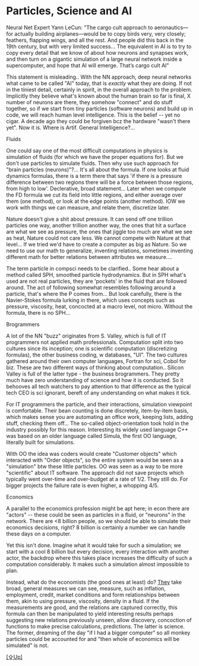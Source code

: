 # Particles, Science and AI

Neural Net Expert Yann LeCun: "The cargo cult approach to
aeronautics—for actually building airplanes—would be to copy birds
very, very closely; feathers, flapping wings, and all the rest. And
people did this back in the 19th century, but with very limited
success... The equivalent in AI is to try to copy every detail that we
know of about how neurons and synapses work, and then turn on a
gigantic simulation of a large neural network inside a supercomputer,
and hope that AI will emerge. That’s cargo cult AI"

This statement is misleading.. With the NN approach, deep neural
networks what came to be called "AI" today, that is *exactly* what
they are doing. If not in the tiniest detail, certainly in spirit, in
the overall approach to the problem. Implicitly they believe what's
known about the human brain so far is final, X number of neurons are
there, they somehow "connect" and do stuff together, so if we start
from tiny particles (software neurons) and build up in code, we will
reach human level intelligence. This is the belief -- yet no cigar. A
decade ago they could be forgiven bcz the hardware "wasn't there
yet". Now it is. Where is Artif. General Intelligence?...

Fluids

One could say one of the most difficult computations in physics is
simulation of fluids (for which we have the proper equations for). But
we don't use particles to simulate fluids. Then why use such approach
for "brain particles (neurons)"?... It's all about the formula. If one
looks at fluid dynamics formulas, there is a term there that says 'if
there is a pressure difference between two regions there will be a
force between those regions, from high to low'. Declerative, broad
statement... Later when we compute the FD formula we cut its field
into little regions, and either average over them (one method), or
look at the edge points (another method). IOW we work with things we
can measure, and relate them, discretize later.

Nature doesn't give a shit about pressure. It can send off one
trillion particles one way, another trillion another way, the ones
that hit a surface are what we see as pressure, the ones that jiggle
too much are what we see as heat, Nature could not care less. We
cannot compete with Nature at that level... If we tried we'd have to
create a computer as big as Nature. So we need to use our math to
generalize, inventing relations, sometimes inventing different math
for better relations between attributes we measure....

The term particle in compsci needs to be clarified.. Some hear about a
method called SPH, smoothed particle hydrodynamics. But in SPH what's
used are not real particles, they are 'pockets' in the fluid that are
followed around. The act of following somewhat resembles following
around a particle, that's where the P comes from... But look
carefully, there is the Navier-Stokes formula lurking in there, which
uses concepts such as pressure, viscosity, heat, concocted at a macro
level, not micro. Without the formula, there is no SPH...

Brogrammers

A lot of the NN "buzz" originates from S. Valley, which is full of IT
programmers not applied math professionals. Computation split into two
cultures since its inception; one is scientific computation
(discretizing formulas), the other business coding, w databases,
"UI". The two cultures gathered around their own computer languages,
Fortran for sci, Cobol for biz. These are two different ways of
thinking about computation.. Silicon Valley is full of the latter type -
the business brogrammers. They pretty much have zero understanding
of science and how it is conducted. So it behooves all tech watchers
to pay attention to that difference as the typical tech CEO is sci
ignorant, bereft of any understanding on what makes it tick.

For IT programmers the particle, and their interactions, simulation
viewpoint is comfortable. Their bean counting is done discretely,
item-by-item basis, which makes sense you are automating an office
work, keeping lists, adding stuff, checking them off...  The so-called
object-orientation took hold in the industry possibly for this reason.
Interesting its widely used language C++ was based on an older
language called Simula, the first OO language, literally built for
simulations.

With OO the idea was coders would create "Customer objects" which
interacted with "Order objects", so the entire system would be seen as
a "simulation" btw these little particles. OO was seen as a way to be
more "scientific" about IT software. The approach did not save
projects which typically went over-time and over-budget at a rate of
1/2. They still do. For bigger projects the failure rate is even
higher, a whopping 4/5.

<a name='econ'/>

Economics

A parallel to the economics profession might be apt here; in econ
there are "actors" -- these could be seen as particles in a fluid, or
"neurons" in the network. There are <8 billion people, so we should be
able to simulate their economics decisions, right? 8 billion is
certainly a number we can handle these days on a computer.

Yet this isn't done. Imagine what it would take for such a simulation;
we start with a cool 8 billion but every decision, every interaction
with another actor, the backdrop where this takes place increases the
difficulty of such a computation considerably. It makes such a
simulation almost impossible to plan.

Instead, what do the economists (the good ones at least) do?
[They](../../2018/02/keen_math.md) take broad, general measures we can
see, measure, such as inflation, employment, credit, market conditions
and form relationships between them, akin to using pressure,
viscosity, density in a fluid. If the measurements are good, and the
relations are captured correctly, this formula can then be manipulated
to yield interesting results perhaps suggesting new relations
previously unseen, allow discovery, concoction of functions to make
precise calculations, predictions. The latter is science. The former,
dreaming of the day "if I had a bigger computer" so all monkey
particles could be accounted for and "then whole of economics will be
simulated" is not.

[[⇪Up]](../../2020/07/ai.md)
